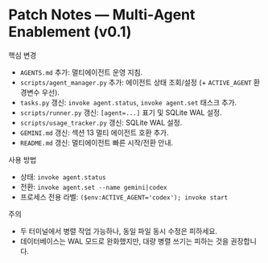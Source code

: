 # Patch Notes — Multi‑Agent Enablement (v0.1)

핵심 변경
- `AGENTS.md` 추가: 멀티에이전트 운영 지침.
- `scripts/agent_manager.py` 추가: 에이전트 상태 조회/설정 (+ `ACTIVE_AGENT` 환경변수 우선).
- `tasks.py` 갱신: `invoke agent.status`, `invoke agent.set` 태스크 추가.
- `scripts/runner.py` 갱신: `[agent=...]` 표기 및 SQLite WAL 설정.
- `scripts/usage_tracker.py` 갱신: SQLite WAL 설정.
- `GEMINI.md` 갱신: 섹션 13 멀티 에이전트 호환 추가.
- `README.md` 갱신: 멀티에이전트 빠른 시작/전환 안내.

사용 방법
- 상태: `invoke agent.status`
- 전환: `invoke agent.set --name gemini|codex`
- 프로세스 전용 라벨: `($env:ACTIVE_AGENT='codex'); invoke start`

주의
- 두 터미널에서 병렬 작업 가능하나, 동일 파일 동시 수정은 피하세요.
- 데이터베이스는 WAL 모드로 완화했지만, 대량 병렬 쓰기는 피하는 것을 권장합니다.
